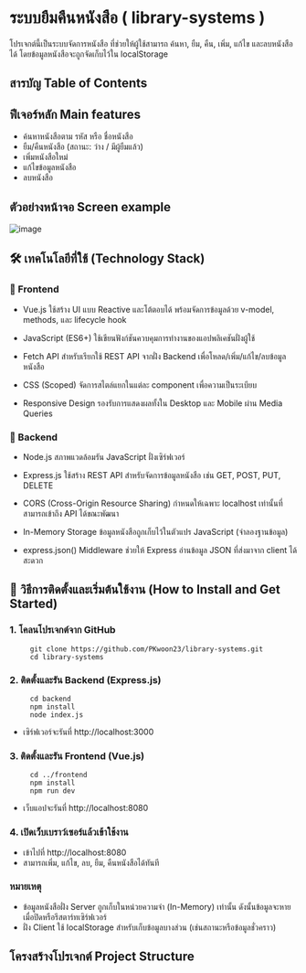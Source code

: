 # ระบบยืมคืนหนังสือ ( library-systems )
โปรเจกต์นี้เป็นระบบจัดการหนังสือ ที่ช่วยให้ผู้ใช้สามารถ ค้นหา, ยืม, คืน, เพิ่ม, แก้ไข และลบหนังสือ ได้ โดยข้อมูลหนังสือจะถูกจัดเก็บไว้ใน localStorage
## สารบัญ Table of Contents

## ฟีเจอร์หลัก Main features 

- ค้นหาหนังสือตาม รหัส หรือ ชื่อหนังสือ
- ยืม/คืนหนังสือ (สถานะ: ว่าง / มีผู้ยืมแล้ว)
- เพิ่มหนังสือใหม่
- แก้ไขข้อมูลหนังสือ
- ลบหนังสือ

## ตัวอย่างหน้าจอ Screen example
![image](https://github.com/user-attachments/assets/b6b4ad7e-7027-4f4a-97f5-32423343dcd1)

## 🛠 เทคโนโลยีที่ใช้ (Technology Stack)
### 🎨 Frontend
- Vue.js
ใช้สร้าง UI แบบ Reactive และโต้ตอบได้ พร้อมจัดการข้อมูลด้วย v-model, methods, และ lifecycle hook

- JavaScript (ES6+)
ใช้เขียนฟังก์ชันควบคุมการทำงานของแอปพลิเคชันฝั่งผู้ใช้

- Fetch API
สำหรับเรียกใช้ REST API จากฝั่ง Backend เพื่อโหลด/เพิ่ม/แก้ไข/ลบข้อมูลหนังสือ

- CSS (Scoped)
จัดการสไตล์แยกในแต่ละ component เพื่อความเป็นระเบียบ

- Responsive Design
รองรับการแสดงผลทั้งใน Desktop และ Mobile ผ่าน Media Queries

### 🔧 Backend
- Node.js
สภาพแวดล้อมรัน JavaScript ฝั่งเซิร์ฟเวอร์

- Express.js
ใช้สร้าง REST API สำหรับจัดการข้อมูลหนังสือ เช่น GET, POST, PUT, DELETE

- CORS (Cross-Origin Resource Sharing)
กำหนดให้เฉพาะ localhost เท่านั้นที่สามารถเข้าถึง API ได้ขณะพัฒนา

- In-Memory Storage
ข้อมูลหนังสือถูกเก็บไว้ในตัวแปร JavaScript (จำลองฐานข้อมูล)

- express.json() Middleware
ช่วยให้ Express อ่านข้อมูล JSON ที่ส่งมาจาก client ได้สะดวก
   
## 🚀 วิธีการติดตั้งและเริ่มต้นใช้งาน (How to Install and Get Started)
### 1. โคลนโปรเจกต์จาก GitHub

         git clone https://github.com/PKwoon23/library-systems.git
         cd library-systems

### 2. ติดตั้งและรัน Backend (Express.js)

         cd backend
         npm install
         node index.js

- เซิร์ฟเวอร์จะรันที่ http://localhost:3000

### 3. ติดตั้งและรัน Frontend (Vue.js)

         cd ../frontend
         npm install
         npm run dev

- เว็บแอปจะรันที่ http://localhost:8080

### 4. เปิดเว็บเบราว์เซอร์แล้วเข้าใช้งาน

- เข้าไปที่ http://localhost:8080
- สามารถเพิ่ม, แก้ไข, ลบ, ยืม, คืนหนังสือได้ทันที

### หมายเหตุ
- ข้อมูลหนังสือฝั่ง Server ถูกเก็บในหน่วยความจำ (In-Memory) เท่านั้น ดังนั้นข้อมูลจะหายเมื่อปิดหรือรีสตาร์ทเซิร์ฟเวอร์
- ฝั่ง Client ใช้ localStorage สำหรับเก็บข้อมูลบางส่วน (เช่นสถานะหรือข้อมูลชั่วคราว)

## โครงสร้างโปรเจกต์ Project Structure
